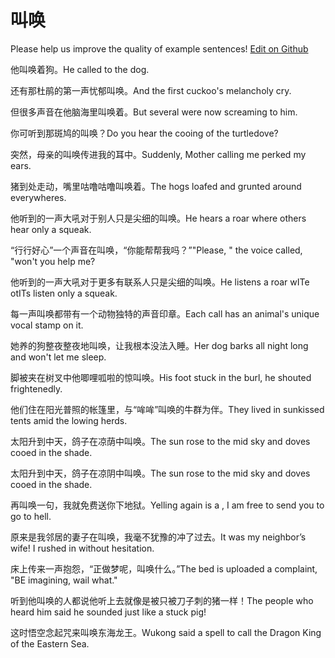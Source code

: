 # 叫唤

Please help us improve the quality of example sentences! [Edit on Github](https://github.com/jiyushe/jiyu-example-sentence-source/blob/main/chinese/jiaohuan_1.md)

<p><span class="chinese">他叫唤着狗。</span><span class="english">He called to the dog.</span></p>

<p><span class="chinese">还有那杜鹃的第一声忧郁叫唤。</span><span class="english">And the first cuckoo's melancholy cry.</span></p>

<p><span class="chinese">但很多声音在他脑海里叫唤着。</span><span class="english">But several were now screaming to him.</span></p>

<p><span class="chinese">你可听到那斑鸠的叫唤？</span><span class="english">Do you hear the cooing of the turtledove?</span></p>

<p><span class="chinese">突然，母亲的叫唤传进我的耳中。</span><span class="english">Suddenly, Mother calling me perked my ears.</span></p>

<p><span class="chinese">猪到处走动，嘴里咕噜咕噜叫唤着。</span><span class="english">The hogs loafed and grunted around everywheres.</span></p>

<p><span class="chinese">他听到的一声大吼对于别人只是尖细的叫唤。</span><span class="english">He hears a roar where others hear only a squeak.</span></p>

<p><span class="chinese">“行行好心”一个声音在叫唤，“你能帮帮我吗？”</span><span class="english">"Please, " the voice called, "won't you help me?</span></p>

<p><span class="chinese">他听到的一声大吼对于更多有联系人只是尖细的叫唤。</span><span class="english">He listens a roar wITe otITs listen only a squeak.</span></p>

<p><span class="chinese">每一声叫唤都带有一个动物独特的声音印章。</span><span class="english">Each call has an animal's unique vocal stamp on it.</span></p>

<p><span class="chinese">她养的狗整夜整夜地叫唤，让我根本没法入睡。</span><span class="english">Her dog barks all night long and won't let me sleep.</span></p>

<p><span class="chinese">脚被夹在树叉中他唧哩呱啦的惊叫唤。</span><span class="english">His foot stuck in the burl, he shouted frightenedly.</span></p>

<p><span class="chinese">他们住在阳光普照的帐篷里，与“哞哞”叫唤的牛群为伴。</span><span class="english">They lived in sunkissed tents amid the lowing herds.</span></p>

<p><span class="chinese">太阳升到中天，鸽子在凉荫中叫唤。</span><span class="english">The sun rose to the mid sky and doves cooed in the shade.</span></p>

<p><span class="chinese">太阳升到中天，鸽子在凉阴中叫唤。</span><span class="english">The sun rose to the mid sky and doves cooed in the shade.</span></p>

<p><span class="chinese">再叫唤一句，我就免费送你下地狱。</span><span class="english">Yelling again is a , I am free to send you to go to hell.</span></p>

<p><span class="chinese">原来是我邻居的妻子在叫唤，我毫不犹豫的冲了过去。</span><span class="english">It was my neighbor’s wife! I rushed in without hesitation.</span></p>

<p><span class="chinese">床上传来一声抱怨，“正做梦呢，叫唤什么。”</span><span class="english">The bed is uploaded a complaint, "BE imagining, wail what."</span></p>

<p><span class="chinese">听到他叫唤的人都说他听上去就像是被只被刀子刺的猪一样！</span><span class="english">The people who heard him said he sounded just like a stuck pig!</span></p>

<p><span class="chinese">这时悟空念起咒来叫唤东海龙王。</span><span class="english">Wukong said a spell to call the Dragon King of the Eastern Sea.</span></p>

